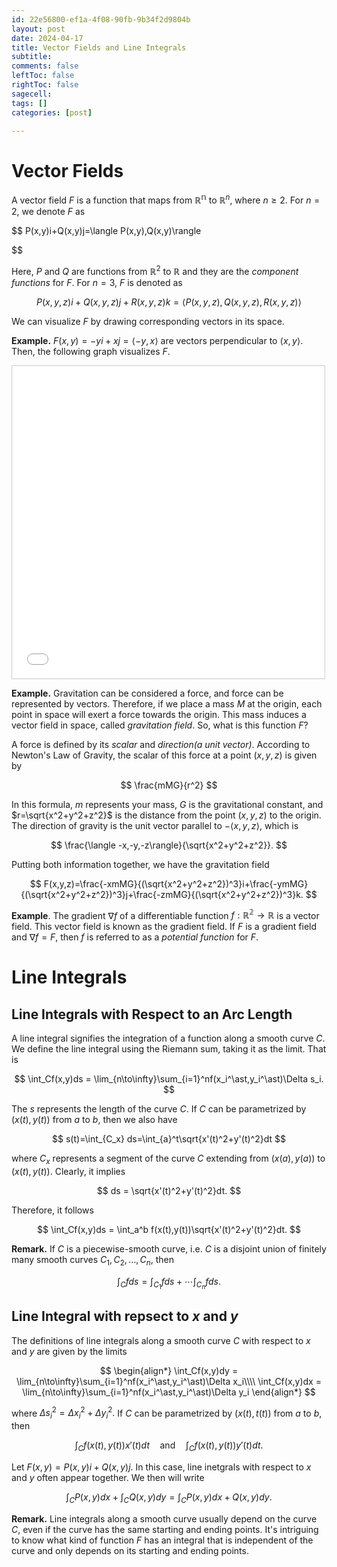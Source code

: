 ```yaml
---
id: 22e56800-ef1a-4f08-90fb-9b34f2d9804b
layout: post
date: 2024-04-17
title: Vector Fields and Line Integrals
subtitle: 
comments: false
leftToc: false
rightToc: false
sagecell: 
tags: []
categories: [post]

---
```


# Vector Fields


A vector field $F$ is a function that maps from $\mathbb{R^n}$ to $\mathbb{R}^n$, where $n\geq 2$. For $n=2$, we denote $F$ as


$$
P(x,y)i+Q(x,y)j=\langle P(x,y),Q(x,y)\rangle

$$


Here, $P$ and $Q$ are functions from $\mathbb{R}^2$ to $\mathbb{R}$ and they are the _component functions_ for $F$. For $n=3$, $F$ is denoted as


$$
P(x,y,z)i+Q(x,y,z)j+R(x,y,z)k=\langle P(x,y,z),Q(x,y,z),R(x,y,z)\rangle
$$


We can visualize $F$ by drawing corresponding vectors in its space.


**Example.** $F(x,y)=-yi+xj=\langle -y,x\rangle$ are vectors perpendicular to $\langle x,y\rangle$. Then, the following graph visualizes $F$.


<iframe src="[https://www.desmos.com/calculator/glgzfswicd?embed](https://www.desmos.com/calculator/glgzfswicd?embed=)" width="500" height="500" style="border: 1px solid #ccc" frameborder=0></iframe>


**Example.** Gravitation can be considered a force, and force can be represented by vectors. Therefore, if we place a mass $M$ at the origin, each point in space will exert a force towards the origin. This mass induces a vector field in space, called _gravitation field_. So, what is this function $F$?


A force is defined by its _scalar_ and _direction(a unit vector)_. According to Newton's Law of Gravity, the scalar of this force at a point $(x,y,z)$ is given by


$$
\frac{mMG}{r^2}
$$


In this formula, $m$ represents your mass, $G$ is the gravitational constant, and $r=\sqrt{x^2+y^2+z^2}$ is the distance from the point $(x,y,z)$ to the origin. The direction of gravity is the unit vector parallel to $-\langle x,y,z\rangle$, which is


$$
\frac{\langle -x,-y,-z\rangle}{\sqrt{x^2+y^2+z^2}}.
$$


Putting both information together, we have the gravitation field


$$
F(x,y,z)=\frac{-xmMG}{(\sqrt{x^2+y^2+z^2})^3}i+\frac{-ymMG}{(\sqrt{x^2+y^2+z^2})^3}j+\frac{-zmMG}{(\sqrt{x^2+y^2+z^2})^3}k.
$$


**Example**. The gradient $\nabla f$ of a differentiable function $f:\mathbb{R^2}\to \mathbb{R}$ is a vector field. This vector field is known as the gradient field. If $F$ is a gradient field and $\nabla f=F$, then $f$ is referred to as a _potential function_ for $F$.


# Line Integrals


## Line Integrals with Respect to an Arc Length


A line integral signifies the integration of a function along a smooth curve $C$. We define the line integral using the Riemann sum, taking it as the limit. That is


$$
\int_Cf(x,y)ds = \lim_{n\to\infty}\sum_{i=1}^nf(x_i^\ast,y_i^\ast)\Delta s_i.
$$


The $s$ represents the length of the curve $C$. If $C$ can be parametrized by $(x(t),y(t))$ from $a$ to $b$, then we also have


$$
s(t)=\int_{C_x} ds=\int_{a}^t\sqrt{x'(t)^2+y'(t)^2}dt
$$


where $C_x$ represents a segment of the curve $C$ extending from $(x(a),y(a))$ to $(x(t),y(t))$. Clearly, it implies


$$
ds = \sqrt{x'(t)^2+y'(t)^2}dt.
$$


Therefore, it follows


$$
\int_Cf(x,y)ds = \int_a^b f(x(t),y(t))\sqrt{x'(t)^2+y'(t)^2}dt.
$$


**Remark.** If $C$ is a piecewise-smooth curve, i.e. $C$ is a disjoint union of finitely many smooth curves $C_1, C_2,\ldots, C_n$, then


$$
\int_C fds = \int_{C_1}fds+\cdots\int_{C_n}fds.
$$


## Line Integral with repsect to $x$ and $y$


The definitions of line integrals along a smooth curve $C$ with respect to $x$ and $y$ are given by the limits


$$
\begin{align*}
\int_Cf(x,y)dy = \lim_{n\to\infty}\sum_{i=1}^nf(x_i^\ast,y_i^\ast)\Delta x_i\\\\ 
\int_Cf(x,y)dx = \lim_{n\to\infty}\sum_{i=1}^nf(x_i^\ast,y_i^\ast)\Delta y_i
\end{align*}
$$


where $\Delta s_i^2=\Delta x_i^2+\Delta y_i^2.$ If $C$ can be parametrized by $(x(t),t(t))$ from $a$ to $b$, then 


$$
\int_Cf(x(t),y(t))x'(t)dt\quad\text{and}\quad\int_Cf(x(t),y(t))y'(t)dt.
$$


Let $F(x,y)=P(x,y)i+Q(x,y)j$. In this case, line inetgrals with respect to $x$ and $y$ often appear together. We then will write


$$
\int_CP(x,y)dx+\int_CQ(x,y)dy=\int_CP(x,y)dx+Q(x,y)dy.
$$


**Remark.** Line integrals along a smooth curve usually depend on the curve $C$, even if the curve has the same starting and ending points. It's intriguing to know what kind of function $F$ has an integral that is independent of the curve and only depends on its starting and ending points.

